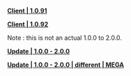 **[Client | 1.0.91](https://autopatchcn.yuanshen.com/client_app/beta_pc/20201019_8c02d8401cd731cd/yuanshen_beta1.0.91.zip)**

**[Client | 1.0.92](https://autopatchcn.yuanshen.com/client_app/beta_pc/20201022_e598984224098242/yuanshen_beta1.0.92.zip)**

Note : this is not an actual 1.0.0 to 2.0.0.

**[Update | 1.0.0 - 2.0.0](https://autopatchcn.yuanshen.com/client_app/beta_update/hk4e_cn/1/game_1.0.0_2.0.0_diff_kxIBPbdY.zip)**

**[Update | 1.0.0 - 2.0.0 | different | MEGA](https://mega.nz/file/HAA00ArC#2KEdE8OVdtXFa06IVv86kpWIQbMn3APy-CcjGOWRoko)**
